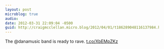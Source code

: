 ```yaml
---
layout: post
microblog: true
audio: 
date: 2012-03-31 22:09:04 -0500
guid: http://craigmcclellan.micro.blog/2012/04/01/t186289048116137984.html
---
```

The @danamusic band is ready to rave.  [t.co/XbEMpZKz](http://t.co/XbEMpZKz)
